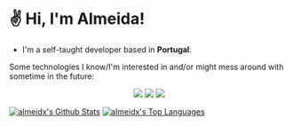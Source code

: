 # ✌ Hi, I'm Almeida!

- I'm a self-taught developer based in **Portugal**.

Some technologies I know/I'm interested in and/or might mess around with sometime in the future:
<p align='center'>
  <img src="https://img.shields.io/badge/javascript%20-%23323330.svg?&style=for-the-badge&logo=javascript&logoColor=%23F7DF1E"/> <img src="https://img.shields.io/badge/typescript%20-%23007ACC.svg?&style=for-the-badge&logo=typescript&logoColor=white"/> <img src="https://img.shields.io/badge/react%20-%2320232a.svg?&style=for-the-badge&logo=react&logoColor=%2361DAFB"/>
</p>
  
[![almeidx's Github Stats](https://github-readme-stats.vercel.app/api?username=almeidx&count_private=true&show_icons=true&theme=dark)](https://github.com/anuraghazra/github-readme-stats)
[![almeidx's Top Languages](https://github-readme-stats.vercel.app/api/top-langs/?username=almeidx&layout=compact&count_private=true&show_icons=true&theme=dark)](https://github.com/anuraghazra/github-readme-stats)

<!--
**almeidx/almeidx** is a ✨ _special_ ✨ repository because its `README.md` (this file) appears on your GitHub profile.

Here are some ideas to get you started:

- 🔭 I’m currently working on ...
- 🌱 I’m currently learning ...
- 👯 I’m looking to collaborate on ...
- 🤔 I’m looking for help with ...
- 💬 Ask me about ...
- 📫 How to reach me: ...
- 😄 Pronouns: ...
- ⚡ Fun fact: ...
-->
